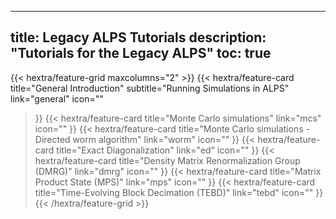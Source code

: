 
---
title: Legacy ALPS Tutorials
description: "Tutorials for the Legacy ALPS"
toc: true
---

{{< hextra/feature-grid maxcolumns="2" >}}
  {{< hextra/feature-card
    title="General Introduction"
    subtitle="Running Simulations in ALPS"
    link="general"
    icon=""
  >}}
  {{< hextra/feature-card
    title="Monte Carlo simulations"
    link="mcs"
    icon=""
  >}}
  {{< hextra/feature-card
    title="Monte Carlo simulations - Directed worm algorithm"
    link="worm"
    icon=""
  >}}
  {{< hextra/feature-card
    title="Exact Diagonalization"
    link="ed"
    icon=""
  >}}
  {{< hextra/feature-card
    title="Density Matrix Renormalization Group (DMRG)"
    link="dmrg"
    icon=""
  >}}
  {{< hextra/feature-card
    title="Matrix Product State (MPS)"
    link="mps"
    icon=""
  >}}
  {{< hextra/feature-card
    title="Time-Evolving Block Decimation (TEBD)"
    link="tebd"
    icon=""
  >}}
{{< /hextra/feature-grid >}}




